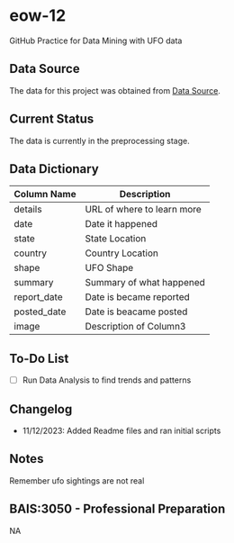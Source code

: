 # eow-12
GitHub Practice for Data Mining with UFO data

## Data Source
The data for this project was obtained from [Data Source](https://nuforc.org). 

## Current Status
The data is currently in the preprocessing stage. 

## Data Dictionary

| Column Name | Description |
|-------------|-------------|
| details     | URL of where to learn more |
| date        | Date it happened |
| state       | State Location |
| country     | Country Location |
| shape       | UFO Shape |
| summary     | Summary of what happened |
| report_date | Date is became reported |
| posted_date | Date is beacame posted |
| image       | Description of Column3 |


## To-Do List
- [ ] Run Data Analysis to find trends and patterns

## Changelog
- 11/12/2023: Added Readme files and ran initial scripts

## Notes
Remember ufo sightings are not real

## BAIS:3050 - Professional Preparation
NA